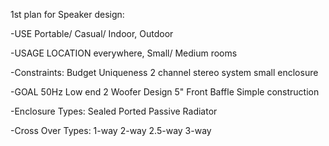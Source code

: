 1st plan for Speaker design:

-USE 
    Portable/ Casual/ Indoor, Outdoor

-USAGE LOCATION
    everywhere, Small/ Medium rooms

-Constraints:
    Budget
    Uniqueness
    2 channel stereo system
    small enclosure

-GOAL
    50Hz Low end
    2 Woofer Design
    5" Front Baffle
    Simple construction

-Enclosure Types:
    Sealed
    Ported
    Passive Radiator

-Cross Over Types:
    1-way
    2-way
    2.5-way
    3-way
